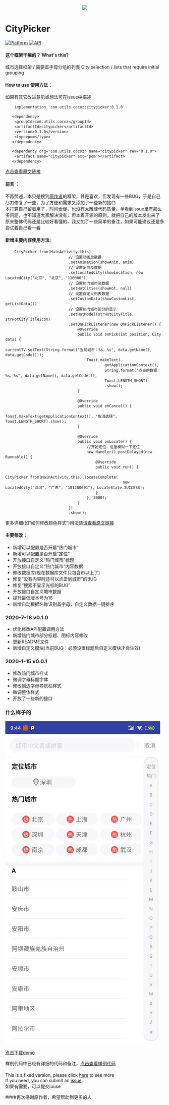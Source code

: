 <p align="center">
<img src="art/header.png">
</p>

# CityPicker

[![Platform](https://img.shields.io/badge/platform-android-green.svg)](http://developer.android.com/index.html) [![API](https://img.shields.io/badge/API-16%2B-yellow.svg?style=flat)](https://android-arsenal.com/api?level=16)

#### 这个框架干嘛的？ What's this?
 
城市选择框架 / 需要首字母分组的列表
City selection / lists that require initial grouping


#### How to use 使用方法：
如果有其它改进意见或想法可在issue中描述  
```
    implementation 'com.utils.cocoz:citypicker:0.1.0'
```  
```
   <dependency>
   	<groupId>com.utils.cocoz</groupId>
   	<artifactId>citypicker</artifactId>
   	<version>0.1.0</version>
   	<type>pom</type>
   </dependency>
```  
```
   <dependency org="com.utils.cocoz" name="citypicker" rev="0.1.0">
   	<artifact name="citypicker" ext="pom"></artifact>
   </dependency>
```  
[点击查看原文链接](https://github.com/zaaach/CityPicker)

#### 前言 ：
不再赘述，本只是搜到[原作者](https://github.com/zaaach)的框架，甚是喜欢，但发现有一些BUG，于是自己尽力修复了一些，为了方便和需求又添加了一些新的接口  
本打算自己留着用了，时间仓促，也没有太雕琢代码质量，单看到issue里有那么多问题，也不知道大家解决没有，但本着开源的原则，就把自己的版本发出来了  
原来整体代码还是比较好看懂的，我又加了一些简单的备注，如果可能建议还是多尝试着自己看一看  


#### 新增主要内容使用方法:  
```
    CityPicker.from(MainActivity.this)
                            // 设置动画及数据
                            .setAnimation(showAnim, anim)
                            // 设置定位及数据
                            .setLocatedCity(showLocation, new LocatedCity("北京", "北京", "110000"))
                            // 设置热门城市及数据
                            .setHotCities(showHot, null)
                            // 设置自定义列表数据
                            .setCustomData(showCustomList, getListData())
                            // 设置热门城市部分的显示
                            .setHotModel(strHotCityTitle, strHotCityTitleIcon)
                            .setOnPickListener(new OnPickListener() {
                                @Override
                                public void onPick(int position, City data) {
                                    currentTV.setText(String.format("当前城市：%s，%s", data.getName(), data.getCode()));
                                    Toast.makeText(
                                            getApplicationContext(),
                                            String.format("点击的数据：%s，%s", data.getName(), data.getCode()),
                                            Toast.LENGTH_SHORT)
                                            .show();
                                }
    
                                @Override
                                public void onCancel() {
                                    Toast.makeText(getApplicationContext(), "取消选择", Toast.LENGTH_SHORT).show();
                                }
    
                                @Override
                                public void onLocate() {
                                    //开始定位，这里模拟一下定位
                                    new Handler().postDelayed(new Runnable() {
                                        @Override
                                        public void run() {
                                            CityPicker.from(MainActivity.this).locateComplete(
                                                    new LocatedCity("深圳", "广东", "101280601"), LocateState.SUCCESS);
                                        }
                                    }, 3000);
                                }
                            })
                            .show();

```  
更多详细(如“如何修改颜色样式”)用法请[请查看原文链接](https://github.com/zaaach/CityPicker)

#### 主要修改：
-   新增可以配置是否开启“热门城市”
-   新增可以配置是否开启“定位”
-   开放接口自定义“热门城市”标题
-   开放接口自定义“热门城市”内容数据
-   修改数据库(现在数据库文件只包含市以上了)
-   修复“没有内容时还可以点击到城市”的BUG
-   修复“搜索不显示光标的BUG”
-   开放接口自定义城市数据
-   提升最低版本号为16
-   新增自动根据名称识别首字母，自定义数据一键排序

### 2020-7-18  v0.1.0
-   优化修改API配置调用方法
-   新增热门城市部分标题、图标内容修改
-   更新README文件
-   新增自定义模块(当前BUG：必须设置标题后自定义模块才会生效)

### 2020-1-15  v0.0.1
-   修改热门城市样式
-   微调字母标题字体
-   修改侧边字母导航栏样式
-   微调整体样式
-   开放了一些新的接口

### 什么样子的
<img src="art/city_picker.jpg">

[点击下载demo](https://fir.im/pyec)

样例代码中已经有详细的代码和备注，[点击查看样例代码](https://github.com/zhuxu1/CityPickerFixed/blob/master/sample/src/main/java/com/zaaach/citypickerdemo/MainActivity.java)


#### 
This is a fixed version, please click [here](https://github.com/zaaach/CityPicker) to see more  
If you need, you can submit an [issue](https://github.com/zhuxu1/CityPickerFixed/issues).  
如果有需要，可以提交iuuse     

####再次感谢原作者，希望帮助到更多的人

